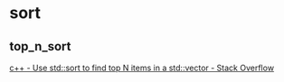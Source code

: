 # sort

## top_n_sort
[c\+\+ \- Use std::sort to find top N items in a std::vector \- Stack Overflow]( https://stackoverflow.com/questions/4391372/use-stdsort-to-find-top-n-items-in-a-stdvector )
